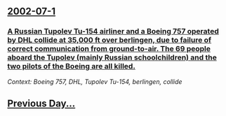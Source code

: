 ## [2002-07-1](/news/2002/07/1/index.md)

### [ A Russian Tupolev Tu-154 airliner and a Boeing&nbsp;757 operated by DHL collide at 35,000&nbsp;ft over berlingen, due to failure of correct communication from ground-to-air. The 69 people aboard the Tupolev (mainly Russian schoolchildren) and the two pilots of the Boeing are all killed.](/news/2002/07/1/a-russian-tupolev-tu-154-airliner-and-a-boeing-nbsp-757-operated-by-dhl-collide-at-35-000-nbsp-ft-over-uberlingen-due-to-failure-of-correc.md)
_Context: Boeing&nbsp;757, DHL, Tupolev Tu-154, berlingen, collide_

## [Previous Day...](/news/2002/06/30/index.md)


